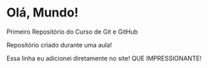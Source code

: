 # Olá, Mundo!

Primeiro Repositório do Curso de Git e GitHub

Repositório criado durante uma aula!

Essa linha eu adicionei diretamente no site! QUE IMPRESSIONANTE!
